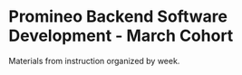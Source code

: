 # Promineo Backend Software Development - March Cohort

Materials from instruction organized by week.
